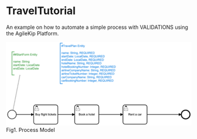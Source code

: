 # TravelTutorial

An example on how to automate a simple process with VALIDATIONS using the AgileKip Platform.

![Model](/MODELS/travel-VAL/travel_VAL.png)
Fig1. Process Model
